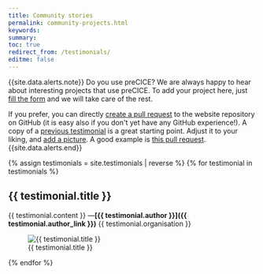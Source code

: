 ```yaml
---
title: Community stories
permalink: community-projects.html
keywords:
summary:
toc: true
redirect_from: /testimonials/
editme: false
---
```


{{site.data.alerts.note}}
Do you use preCICE? We are always happy to hear about interesting projects that use preCICE. To add your project here, just [fill the form](https://github.com/precice/precice.github.io/issues/new?assignees=MakisH&labels=content&projects=&template=user-story.yml&title=%5BSotry%5D%3A+) and we will take care of the rest.

If you prefer, you can directly <a href="https://docs.github.com/en/pull-requests/collaborating-with-pull-requests/proposing-changes-to-your-work-with-pull-requests/creating-a-pull-request">create a pull request</a> to the website repository on GitHub (it is easy also if you don't yet have any GitHub experience!). A copy of a <a class="button primary" href="https://github.com/precice/precice.github.io/tree/master/collections/_testimonials"> previous testimonial</a> is a great starting point. Adjust it to your liking, and <a class="button primary" href="https://github.com/precice/precice.github.io/tree/master/images/testimonials">add a picture</a>.
A good example is <a class="button primary" href="https://github.com/precice/precice.github.io/pull/54"> this pull request</a>.<br>
{{site.data.alerts.end}}

<div class="testimonials">

{% assign testimonials = site.testimonials | reverse %}
{% for testimonial in testimonials %}

<h2>{{ testimonial.title }}</h2>

<div class="row" markdown="1">
<div class="col-md-6" markdown="1">

{{ testimonial.content }}
—**[{{ testimonial.author }}]({{ testimonial.author_link }})**
{{ testimonial.organisation }}

</div>
<div class="col-md-6" markdown="1">

<figure markdown="1">
<img src="images/testimonials/{{ testimonial.img }}" alt="{{ testimonial.title }}">
<figcaption>{{ testimonial.title }}</figcaption>
</figure>

</div>
</div>
{% endfor %}

</div>
